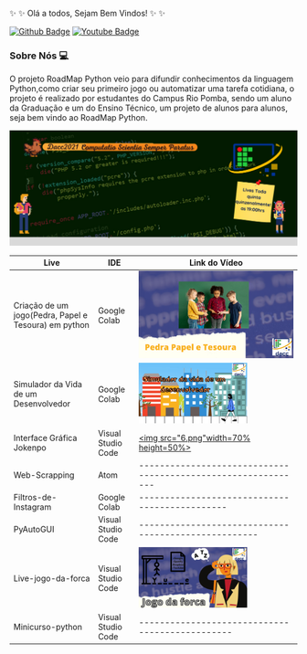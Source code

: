 :sparkles: :sparkles:  Olá a todos, Sejam Bem Vindos!  :sparkles: :sparkles:

[![Github Badge](https://img.shields.io/badge/-Github-000?style=flat-square&logo=Github&logoColor=white&link=https://github.com/RoadMapPython)](https://github.com/RoadMapPython)
[![Youtube Badge](https://img.shields.io/badge/-YouTube-ff0000?style=flat-square&labelColor=ff0000&logo=youtube&logoColor=white&link=https://www.youtube.com/c/DACCIFSudesteMG/featured)](https://www.youtube.com/c/DACCIFSudesteMG/featured) 

### Sobre Nós :computer:
O projeto RoadMap Python veio para difundir conhecimentos da linguagem Python,como criar seu primeiro jogo ou automatizar uma tarefa cotidiana, o projeto é realizado por estudantes do Campus Rio Pomba, sendo um aluno da Graduação e um do Ensino Técnico, um projeto de alunos para alunos, seja bem vindo ao RoadMap Python.

![Logo do Projeto](1.png)

| Live | IDE | Link do Vídeo |
|--- |--- |--- |
| Criação de um jogo(Pedra, Papel e Tesoura) em python | Google Colab |<a href="https://www.youtube.com/watch?v=ol3LQBA2hDk "><img src="2.png" ></a> |
| Simulador da Vida de um Desenvolvedor | Google Colab | <a href="https://www.youtube.com/watch?v=YfMynyYCaas "><img src="3.png" width=70% height=50%></a>  |
| Interface Gráfica Jokenpo | Visual Studio Code |<a href=" https://www.youtube.com/watch?v=1LpHxmqU4AE "><img src="6.png"width=70% height=50%></a> |
| Web-Scrapping | Atom | ------------------------------------------------------------- |
| Filtros-de-Instagram | Google Colab | ---------------------------------------------- |
| PyAutoGUI | Visual Studio Code | ----------------------------------------------------|
| Live-jogo-da-forca | Visual Studio Code |<a href="https://www.youtube.com/watch?v=RqSXq9Yfd7o  "><img src="4.png" width=70% height=50%></a> |
| Minicurso-python| Visual Studio Code | -----------------------------------------------|
